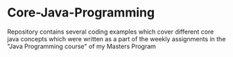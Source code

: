 # Core-Java-Programming
Repository contains several coding examples which cover different core java concepts which were written as a part of the weekly assignments in the "Java Programming course" of my Masters Program
